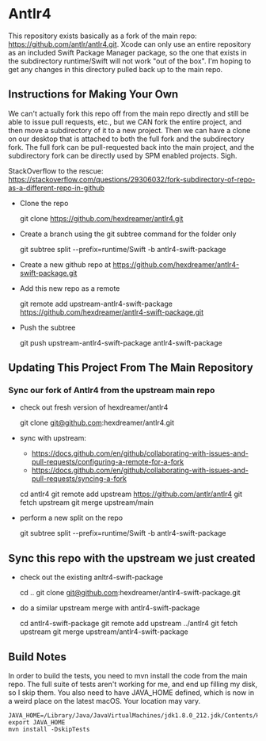 # Antlr4

This repository exists basically as a fork of the main repo: https://github.com/antlr/antlr4.git. Xcode can only use an entire repository as an included Swift Package Manager package, so the one that exists in the subdirectory runtime/Swift will not work "out of the box". I'm hoping to get any changes in this directory pulled back up to the main repo.

## Instructions for Making Your Own
We can't actually fork this repo off from the main repo directly and still be able to issue pull requests, etc., but we CAN fork the entire project, and then move a subdirectory of it to a new project. Then we can have a clone on our desktop that is attached to both the full fork and the subdirectory fork. The full fork can be pull-requested back into the main project, and the subdirectory fork can be directly used by SPM enabled projects. Sigh.

StackOverflow to the rescue:
https://stackoverflow.com/questions/29306032/fork-subdirectory-of-repo-as-a-different-repo-in-github

* Clone the repo


    git clone https://github.com/hexdreamer/antlr4.git
    
* Create a branch using the git subtree command for the folder only


    git subtree split --prefix=runtime/Swift -b antlr4-swift-package
    
* Create a new github repo at https://github.com/hexdreamer/antlr4-swift-package.git

* Add this new repo as a remote


    git remote add upstream-antlr4-swift-package https://github.com/hexdreamer/antlr4-swift-package.git
    
* Push the subtree


    git push upstream-antlr4-swift-package antlr4-swift-package

## Updating This Project From The Main Repository
### Sync our fork of Antlr4 from the upstream main repo
* check out fresh version of hexdreamer/antlr4


    git clone git@github.com:hexdreamer/antlr4.git
    
* sync with upstream:
    * https://docs.github.com/en/github/collaborating-with-issues-and-pull-requests/configuring-a-remote-for-a-fork
    * https://docs.github.com/en/github/collaborating-with-issues-and-pull-requests/syncing-a-fork


    cd antlr4
    git remote add upstream https://github.com/antlr/antlr4
    git fetch upstream
    git merge upstream/main

* perform a new split on the repo


    git subtree split --prefix=runtime/Swift -b antlr4-swift-package


## Sync this repo with the upstream we just created
* check out the existing anltr4-swift-package


    cd ..
    git clone git@github.com:hexdreamer/antlr4-swift-package.git

* do a similar upstream merge with antlr4-swift-package


    cd antlr4-swift-package
    git remote add upstream ../antlr4
    git fetch upstream
    git merge upstream/antlr4-swift-package

## Build Notes

In order to build the tests, you need to mvn install the code from the main repo. The full suite of tests aren't working for me, and end up filling my disk, so I skip them. You also need to have JAVA_HOME defined, which is now in a weird place on the latest macOS. Your location may vary.

    JAVA_HOME=/Library/Java/JavaVirtualMachines/jdk1.8.0_212.jdk/Contents/Home
    export JAVA_HOME
    mvn install -DskipTests
